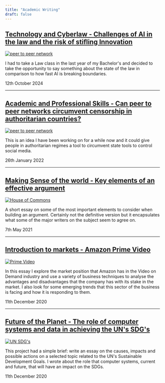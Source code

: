 ```yaml
---
title: "Academic Writing"
draft: false
---
```


## [Technology and Cyberlaw - Challenges of AI in the law and the risk of stifling Innovation](files/Challenges_of_AI.pdf)

[![peer to peer network](/portfolio/academic_writing/images/AI-law.jpg)](files/Challenges_of_AI.pdf)

I had to take a Law class in the last year of my Bachelor's and decided to take the opportunity to say something about the state of the law in comparison to how fast AI is breaking boundaries.

12th October 2024

---

## [Academic and Professional Skills - Can peer to peer networks circumvent censorship in authoritarian countries?](files/academic_skills.pdf)

[![peer to peer network](/portfolio/academic_writing/images/peer-to-peer-network.jpg)](files/academic_skills.pdf)

This is an idea I have been working on for a while now and it could give people in authoritarian regimes a tool to circumvent state tools to control social media.

26th January 2022

---

## [Making Sense of the world - Key elements of an effective argument](files/FY0005.pdf)

[![House of Commons](/portfolio/academic_writing/images/house-of-commons.jpg)](files/FY0005.pdf)

A short essay on some of the most important elements to consider when building an argument. Certainly not the definitive version but it encapsulates what some of the major writers on the subject seem to agree on.

7th May 2021

---

## [Introduction to markets - Amazon Prime Video](files/intro-to-markets.pdf)

[![Prime Video](/portfolio/academic_writing/images/prime-video.jpg)](files/intro-to-markets.pdf)

In this essay I explore the market position that Amazon has in the Video on Demand industry and use a variety of business techniques to analyse the advantages and disadvantages that the company has with its stake in the market. I also look for some emerging trends that this sector of the business is facing and how it is responding to them.

11th December 2020

---


## [Future of the Planet - The role of computer systems and data in achieving the UN's SDG's](files/future-of-planet.pdf)

[![UN SDG's](/portfolio/academic_writing/images/SDGs.png)](files/future-of-planet.pdf)

This project had a simple brief: write an essay on the causes, impacts and possible actions on a selected topic related to the UN's Sustainable Development Goals. I wrote about the role that computer systems, current and future, that will have an impact on the SDGs.

11th December 2020
